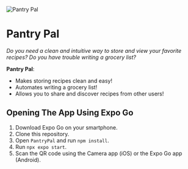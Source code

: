 ![Pantry Pal](https://github.com/nicom0202/PantryPal/blob/main/ASSETS/pantrypal.png?raw=true)


# Pantry Pal
*Do you need a clean and intuitive way to store and view your favorite recipes? Do you have trouble writing a grocery list?*

**Pantry Pal**:
- Makes storing recipes clean and easy!
- Automates writing a grocery list!
- Allows you to share and discover recipes from other users!

## Opening The App Using Expo Go

1. Download Expo Go on your smartphone.
2. Clone this repository.
3. Open `PantryPal` and run `npm install`.
4. Run `npx expo start`.
5. Scan the QR code using the Camera app (iOS) or the Expo Go app (Android).